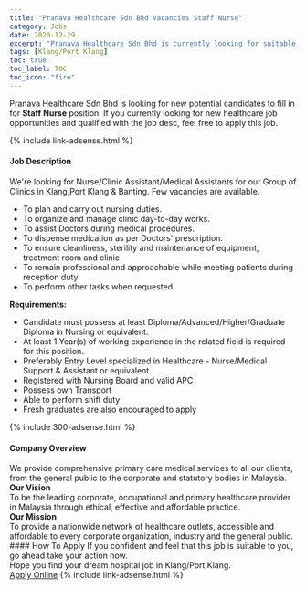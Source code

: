 ```yaml
---
title: "Pranava Healthcare Sdn Bhd Vacancies Staff Nurse" 
category: Jobs 
date: 2020-12-29 
excerpt: "Pranava Healthcare Sdn Bhd is currently looking for suitable person to fill in the Staff Nurse which positioned at Klang/Port Klang" 
tags: [Klang/Port Klang] 
toc: true 
toc_label: TOC 
toc_icon: "fire" 
--- 
```


<p>Pranava Healthcare Sdn Bhd is looking for new potential candidates to fill in for <b>Staff Nurse</b> position. If you currently looking for new healthcare job opportunities and qualified with the job desc, feel free to apply this job.
</p>{% include link-adsense.html %} 
<div><div><div><h4>Job Description</h4></div></div><div><div><span><div><div>We're looking for Nurse/Clinic Assistant/Medical Assistants for our Group of Clinics in Klang,Port Klang &amp; Banting. Few vacancies are available.</div><ul><li>To plan and carry out nursing duties.</li><li>To organize and manage clinic day-to-day works.</li><li>To assist Doctors during medical procedures.</li><li>To dispense medication as per Doctors' prescription.</li><li>To ensure cleanliness, sterility and maintenance of equipment, treatment room and clinic</li><li>To remain professional and approachable while meeting patients during reception duty.</li><li>To perform other tasks when requested.</li></ul><div><strong>Requirements:</strong></div><ul><li>Candidate must possess at least Diploma/Advanced/Higher/Graduate Diploma in Nursing or equivalent.</li><li>At least 1&#160;Year(s) of working experience in the related field is required for this position.</li><li>Preferably Entry Level specialized in Healthcare - Nurse/Medical Support &amp; Assistant or equivalent.</li><li>Registered with Nursing Board and valid APC</li><li>Possess own Transport</li><li>Able to perform shift duty</li><li>Fresh graduates are also encouraged to apply</li></ul></div></span></div></div></div> 
{% include 300-adsense.html %} 
<div><div><div><h4>Company Overview</h4></div></div><div><div><span><div><div>We provide comprehensive primary care medical services to all our clients, from the general public to the corporate and statutory bodies in Malaysia.</div>
<div>
<div>
<div>
<div>
<div>
<div>
<div>
<div>
<div>
<div>
<div>
<div><strong>Our Vision</strong></div>
</div>
<div>
<div>To be the leading corporate, occupational and primary healthcare provider in Malaysia through ethical, effective and affordable practice.</div>
</div>
</div>
<div>
<div>
<div><strong>Our Mission</strong></div>
</div>
<div>
<div>To provide a nationwide network of healthcare outlets, accessible and affordable to every corporate organization, industry and the general public.</div>
</div>
</div>
</div>
</div>
</div>
</div>
</div>
</div>
</div>
</div>
</div></div></span></div></div></div> 
#### How To Apply 
If you confident and feel that this job is suitable to you, go ahead take your action now. <br/> 
Hope you find your dream hospital job in Klang/Port Klang. <br/> 
<a href="https://www.jobstreet.com.my/en/job/staff-nurse-4451766?jobId=jobstreet-my-job-4451766&sectionRank=11&token=0~2461bda4-0852-4ee6-ae02-b3d9dba63fb3&fr=SRP%20View%20In%20New%20Ta" class="btn btn--warning" target="_blank" rel="nofollow noopenner">Apply Online</a> 
{% include link-adsense.html %} 